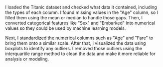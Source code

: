 I loaded the Titanic dataset and checked what data it contained, including the types of each column. I found missing values in the "Age" column, so I filled them using the mean or median to handle those gaps. Then, I converted categorical features like "Sex" and "Embarked" into numerical values so they could be used by machine learning models.

Next, I standardized the numerical columns such as "Age" and "Fare" to bring them onto a similar scale. After that, I visualized the data using boxplots to identify any outliers. I removed those outliers using the interquartile range method to clean the data and make it more reliable for analysis or modeling.
